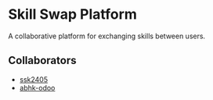 # Skill Swap Platform

A collaborative platform for exchanging skills between users.

## Collaborators

- [ssk2405](https://github.com/ssk2405)
- [abhk-odoo](https://github.com/abhk-odoo)
